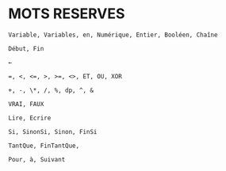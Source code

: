 # MOTS RESERVES

`Variable, Variables, en, Numérique, Entier, Booléen, Chaîne`

`Début, Fin`

`←`

`=, <, <=, >, >=, <>, ET, OU, XOR`

`+, -, \*, /, %, dp, ^, &`

`VRAI, FAUX`

`Lire, Ecrire`

`Si, SinonSi, Sinon, FinSi`

`TantQue, FinTantQue,`

`Pour, à, Suivant`
